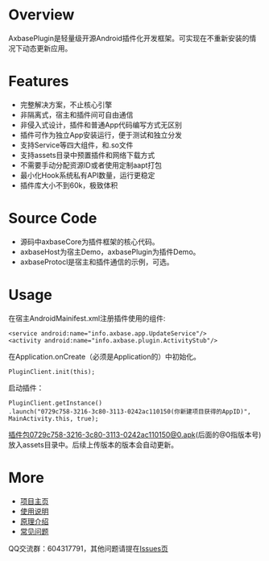 # Overview
AxbasePlugin是轻量级开源Android插件化开发框架。可实现在不重新安装的情况下动态更新应用。

# Features
- 完整解决方案，不止核心引擎
- 非隔离式，宿主和插件间可自由通信
- 非侵入式设计，插件和普通App代码编写方式无区别
- 插件可作为独立App安装运行，便于测试和独立分发
- 支持Service等四大组件，和.so文件
- 支持assets目录中预置插件和网络下载方式
- 不需要手动分配资源ID或者使用定制aapt打包
- 最小化Hook系统私有API数量，运行更稳定
- 插件库大小不到60k，极致体积

# Source Code
- 源码中axbaseCore为插件框架的核心代码。
- axbaseHost为宿主Demo，axbasePlugin为插件Demo。
- axbaseProtocl是宿主和插件通信的示例，可选。

# Usage
在宿主AndroidMainifest.xml注册插件使用的组件:
```
<service android:name="info.axbase.app.UpdateService"/>
<activity android:name="info.axbase.plugin.ActivityStub"/>
```
在Application.onCreate（必须是Application的）中初始化。
```
PluginClient.init(this);
```
启动插件：
```
PluginClient.getInstance()
.launch("0729c758-3216-3c80-3113-0242ac110150(你新建项目获得的AppID)", MainActivity.this, true);
```
插件包0729c758-3216-3c80-3113-0242ac110150@0.apk(后面的@0指版本号)放入assets目录中。后续上传版本的版本会自动更新。

# More
- [项目主页](http://www.axbase.info)
- [使用说明](http://www.axbase.info/Doc/start)
- [原理介绍](http://my.oschina.net/chunquedong/blog/676946)
- [常见问题](https://github.com/chunquedong/axbasePlugin/wiki)

QQ交流群：604317791，其他问题请提在[Issues页](https://github.com/chunquedong/axbasePlugin/issues)

